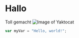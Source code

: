 # <h1>Hallo</h1>
Toll gemacht
![Image of Yaktocat](https://octodex.github.com/images/yaktocat.png)

``` javascript
var myVar = "Hello, world!";
```
